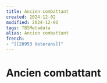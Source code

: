```yaml
---
title: Ancien combattant
created: 2024-12-02
modified: 2024-12-02
tags: TBSMetadata
alias: Ancien combattant
french:
- "[[20953 Veterans]]"
---
```

# Ancien combattant
